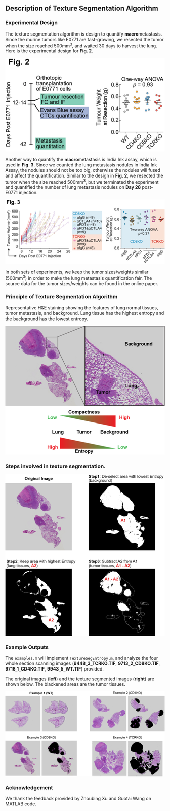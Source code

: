 ## Description of Texture Segmentation Algorithm

### Experimental Design

The texture segmentation algorithm is design to quantify **macro**metastasis. Since the murine tumors like E0771 are fast-growing, we resected the tumor when the size reached 500mm<sup>3</sup>, and waited 30 days to harvest the lung. Here is the experimental design for **Fig. 2**.

![ExperimentalDesign](IllustrationImages/ExperimentalDesign1.jpg)

Another way to quantify the **macro**metastasis is India Ink assay, which is used in **Fig. 3**. Since we counted the lung metastasis nodules in India Ink Assay, the nodules should not be too big, otherwise the nodules will fused and affect the quantification. Similar to the design in **Fig. 2**, we resected the tumor when the size reached 500mm<sup>3</sup>, but we terminated the experiment and quantified the number of lung metastasis nodules on **Day 28** post-E0771 injection.

![ExperimentalDesign](IllustrationImages/ExperimentalDesign2.jpg)

In both sets of experiments, we keep the tumor sizes/weights similar (500mm<sup>3</sup>) in order to make the lung metastasis quantification fair. The source data for the tumor sizes/weights can be found in the online paper.

### Principle of Texture Segmentation Algorithm

Representative H&E staining showing the features of lung normal tissues, tumor metastasis, and background. Lung tissue has the highest entropy and the background has the lowest entropy.

![1](IllustrationImages/1.jpg)

### Steps involved in texture segmentation.

![2](IllustrationImages/2.jpg)

### Example Outputs

The `examples.m` will implement `TextureSegEntropy.m`, and analyze the four whole section scanning images (**9448_3_TCRKO.TIF**, **9713_2_CD8KO.TIF**, **9716_1_CD4KO.TIF**, **9943_5_WT.TIF**) provided.

The original images (**left**) and the texture segmented images (**right**) are shown below. The blackened areas are the tumor tissues.

![3](IllustrationImages/3.jpg)

### Acknowledgement

We thank the feedback provided by Zhoubing Xu and Guotai Wang on MATLAB code.

